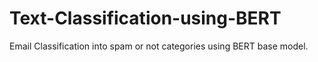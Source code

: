 # Text-Classification-using-BERT
Email Classification into spam or not categories using BERT base model.
